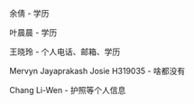 余倩 - 学历

叶晨晨 - 学历

王晓玲 - 个人电话、邮箱、学历

Mervyn Jayaprakash Josie H319035 - 啥都没有

Chang Li-Wen - 护照等个人信息

